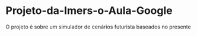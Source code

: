 # Projeto-da-Imers-o-Aula-Google
O projeto é sobre um simulador de cenários futurista baseados no presente
